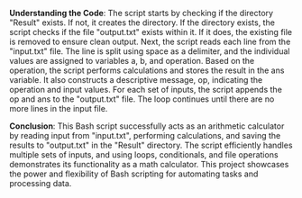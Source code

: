 **Understanding the Code**: 
The script starts by checking if the directory "Result" exists. If not, it creates the directory. If the directory exists, the script checks if the file "output.txt" exists within it. If it does, the existing file is removed to ensure clean output.
Next, the script reads each line from the "input.txt" file. The line is split using space as a delimiter, and the individual values are assigned to variables a, b, and operation. Based on the operation, the script performs calculations and stores the result in the ans variable. It also constructs a descriptive message, op, indicating the operation and input values.
For each set of inputs, the script appends the op and ans to the "output.txt" file. The loop continues until there are no more lines in the input file.

**Conclusion**:
This Bash script successfully acts as an arithmetic calculator by reading input from "input.txt", performing calculations, and saving the results to "output.txt" in the "Result" directory. The script efficiently handles multiple sets of inputs, and using loops, conditionals, and file operations demonstrates its functionality as a math calculator. This project showcases the power and flexibility of Bash scripting for automating tasks and processing data.
